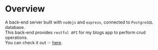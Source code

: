 # Overview
A back-end server built with `nodejs` and `express`, connected to `PostgreSQL` database. <br>
This back-end provides `restful API` for my blogs app to perform crud operations. <br>
You can check it out ☞ [here](https://blog-app-coral-two.vercel.app/).
